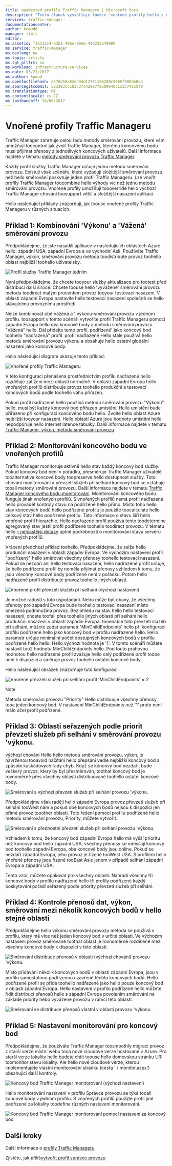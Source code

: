 ```yaml
---
title: aaaNested profily Traffic Manageru | Microsoft Docs
description: "Tento článek vysvětluje funkce 'vnořené profily hello z Azure Traffic Manager"
services: traffic-manager
documentationcenter: 
author: kumudd
manager: timlt
editor: 
ms.assetid: f1b112c4-a3b1-496e-90eb-41e235a49609
ms.service: traffic-manager
ms.devlang: na
ms.topic: article
ms.tgt_pltfrm: na
ms.workload: infrastructure-services
ms.date: 03/22/2017
ms.author: kumud
ms.openlocfilehash: e476d58a82ed94d12731156280c9665f980de0e4
ms.sourcegitcommit: 523283cc1b3c37c428e77850964dc1c33742c5f0
ms.translationtype: MT
ms.contentlocale: cs-CZ
ms.lasthandoff: 10/06/2017
---
```

# <a name="nested-traffic-manager-profiles"></a>Vnořené profily Traffic Manageru

Traffic Manager zahrnuje celou řadu metody směrování provozu, které vám umožňují toocontrol jak zvolí Traffic Manager, kterému koncovému bodu musí přijímat přenosy z jednotlivých koncových uživatelů. Další informace najdete v tématu [metody směrování provozu Traffic Manager](traffic-manager-routing-methods.md).

Každý profil služby Traffic Manager určuje jednu metodu směrování provozu. Existují však scénáře, které vyžadují složitější směrování provozu, než hello směrování poskytuje jeden profil Traffic Manageru. Lze vnořit profily Traffic Manager toocombine hello výhody víc než jednu metodu směrování provozu. Vnořené profily umožňují toooverride hello výchozí Traffic Manager chování toosupport větší a složitější nasazení aplikací.

Hello následující příklady znázorňují, jak toouse vnořené profily Traffic Manageru v různých situacích.

## <a name="example-1-combining-performance-and-weighted-traffic-routing"></a>Příklad 1: Kombinování 'Výkonu' a 'Vážená' směrování provozu

Předpokládejme, že jste nasadili aplikace v následujících oblastech Azure hello: západní USA, západní Evropa a ve východní Asii. Používáte Traffic Manager, výkon, směrování provozu metoda toodistribute provoz toohello oblast nejbližší toohello uživatelsky.

![Profil služby Traffic Manager jedním][4]

Nyní předpokládejme, že chcete tooyour služby aktualizace pro tootest před distribucí další široce. Chcete toouse hello 'vyvážené' směrování provozu metoda toodirect malým procentem provoz tooyour testovací nasazení. V oblasti západní Evropa nastavíte hello testovací nasazení společně se hello stávajícímu provoznímu prostředí.

Nelze kombinovat obě vážená a ' výkonu-směrování provozu v jednom profilu. toosupport v tomto scénáři vytvoříte profil Traffic Manageru pomocí západní Evropa hello dva koncové body a metodu směrování provozu "Vážená" hello. Dál přidejte tento profil, podřízené' jako koncový bod toohello "nadřazená" profil. profil nadřazené Hello stále používá hello metodu směrování provozu výkonu a obsahuje hello ostatní globální nasazení jako koncové body.

Hello následující diagram ukazuje tento příklad:

![Vnořené profily Traffic Manageru][2]

V této konfiguraci přenášená prostřednictvím profilu nadřazené hello rozděluje zatížení mezi oblasti normálně. V oblasti západní Evropa hello vnořených profilů distribuuje provoz toohello produkční a testovací koncových bodů podle toohello váhu přiřazen.

Pokud profil nadřazené hello používá metodu směrování provozu "Výkonu" hello, musí být každý koncový bod přiřazen umístění. Hello umístění bude přiřazeno při konfiguraci koncového bodu hello. Zvolte hello oblast Azure nejbližší tooyour nasazení. Hello oblastí Azure jsou hodnoty umístění hello nepodporuje hello Internet latence tabulky. Další informace najdete v tématu [Traffic Manager, výkon, metoda směrování provozu](traffic-manager-routing-methods.md#performance).

## <a name="example-2-endpoint-monitoring-in-nested-profiles"></a>Příklad 2: Monitorování koncového bodu ve vnořených profilů

Traffic Manager monitoruje aktivně hello stav každý koncový bod služby. Pokud koncový bod není v pořádku, přesměruje Traffic Manager uživatelé tooalternative koncové body toopreserve hello dostupnost služby. Toto chování monitorování a převzetí služeb při selhání koncový bod se vztahuje tooall metody směrování provozu. Další informace najdete v tématu [Traffic Manager koncového bodu monitorování](traffic-manager-monitoring.md). Monitorování koncového bodu funguje jinak vnořených profilů. S vnořených profilů nemá profil nadřazené hello provádět kontroly stavu na podřízené hello přímo. Místo toho hello stav koncových bodů hello podřízené profilu je použité toocalculate hello celkový stav hello podřízené profilu. Tato informace o stavu šíří hello vnořené profil hierarchie. Hello nadřazené profil používá tento toodetermine agregovaný stav jestli profil podřízené toohello toodirect provozu. V tématu hello [– nejčastější dotazy](traffic-manager-FAQs.md#traffic-manager-nested-profiles) úplné podrobnosti o monitorování stavu serveru vnořených profilů.

Vrácení předchozí příklad toohello, Předpokládejme, že selže hello produkční nasazení v oblasti západní Evropa. Ve výchozím nastavení profil "podřízený" hello směrovat všechny přenosy toohello testovací nasazení. Pokud se nezdaří ani hello testovací nasazení, hello nadřazené profil určuje, že hello podřízené profil by neměla přijímat přenosy vzhledem k tomu, že jsou všechny koncové body podřízené není v pořádku. Potom hello nadřazené profil distribuuje provoz toohello jiných oblastí.

![Vnořené profil převzetí služeb při selhání (výchozí nastavení)][3]

Je možné radostí s toto uspořádání. Nebo může být obavy, že všechny přenosy pro západní Evropa bude toohello testovací nasazení místo omezená podmnožina provoz. Bez ohledu na stav hello hello testovací nasazení, chcete toofail přes toohello jiných oblastí při selhání hello produkční nasazení v oblasti západní Evropa. tooenable toto převzetí služeb při selhání, můžete zadat parametr 'MinChildEndpoints' hello při konfiguraci profilu podřízené hello jako koncový bod v profilu nadřazené hello. Hello parametr určuje minimální počet dostupných koncových bodů v profilu podřízené hello hello. Hello výchozí hodnota je '1'. V tomto scénáři můžete nastavit too2 hodnotu MinChildEndpoints hello. Pod touto prahovou hodnotou hello nadřazené profil zvažuje hello celý podřízené profil toobe není k dispozici a směruje provoz toohello ostatní koncové body.

Hello následující obrázek znázorňuje tuto konfiguraci:

![Vnořené převzetí služeb při selhání profil 'MinChildEndpoints' = 2][4]

> [!NOTE]
> Metoda směrování provozu "Priority" Hello distribuuje všechny přenosy tooa jeden koncový bod. V nastavení MinChildEndpoints než '1' proto není málo účel profil podřízené.

## <a name="example-3-prioritized-failover-regions-in-performance-traffic-routing"></a>Příklad 3: Oblasti seřazených podle priorit převzetí služeb při selhání v směrování provozu 'výkonu.

výchozí chování Hello hello metodu směrování provozu, výkon, je navrženou tooavoid načítání hello přepsání vedle nejbližší koncový bod a způsobí kaskádových řady chyb. Když se koncový bod nezdaří, bude veškerý provoz, který by byl přesměrován, toothat koncový bod je rovnoměrně přes všechny oblasti distribuované toohello ostatní koncové body.

![Směrování s výchozí převzetí služeb při selhání provozu 'výkonu.][5]

Předpokládejme však raději hello západní Evropa provoz převzetí služeb při selhání tooWest nám a pokud obě koncových bodů nejsou k dispozici jen přímé provoz tooother oblasti. Toto řešení pomocí profilu podřízené hello metodu směrování provozu, Priority, můžete vytvořit.

![Směrování s přednostní převzetí služeb při selhání provozu 'výkonu.][6]

Vzhledem k tomu, že koncový bod západní Evropa hello má vyšší prioritu než koncový bod hello západní USA, všechny přenosy se odesílají koncový bod toohello západní Evropa, oba koncové body jsou online. Pokud se nezdaří západní Evropa, jeho provoz je řízené tooWest USA. S profilem hello vnořené přenosy jsou řízené tooEast Asie jenom v případě selhání západní Evropa a západní USA.

Tento vzor, můžete opakovat pro všechny oblasti. Nahradí všechny tři koncové body v profilu nadřazené hello tři profily podřízené každý poskytování pořadí seřazený podle priority převzetí služeb při selhání.

## <a name="example-4-controlling-performance-traffic-routing-between-multiple-endpoints-in-hello-same-region"></a>Příklad 4: Kontrole přenosů dat, výkon, směrování mezi několik koncových bodů v hello stejné oblasti

Předpokládejme hello výkonu směrování provozu metoda se používá v profilu, který má více než jeden koncový bod v určité oblasti. Ve výchozím nastavení provoz směrované toothat oblast je rovnoměrně rozdělené mezi všechny koncové body k dispozici v této oblasti.

![Směrování distribuce přenosů v oblasti (výchozí chování) provozu 'výkonu.][7]

Místo přidávání několik koncových bodů v oblasti západní Evropa, jsou v profilu samostatnou podřízenou uzavřené těchto koncových bodů. Hello podřízené profil se přidá toohello nadřazené jako hello pouze koncový bod v oblasti západní Evropa. Hello nastavení v profilu podřízené hello můžete řídit distribuci přenosů hello s západní Evropa povolením směrování na základě priority nebo vyvážené provozu v rámci této oblasti.

![Směrování se distribuce přenosů vlastní v oblasti provozu 'výkonu.][8]

## <a name="example-5-per-endpoint-monitoring-settings"></a>Příklad 5: Nastavení monitorování pro koncový bod

Předpokládejme, že používáte Traffic Manager toosmoothly migraci provoz z starší verze místní webu tooa nové cloudové verze hostované v Azure. Pro starší verze lokality hello budete chtít toouse hello domovskou stránku URI toomonitor stavu lokality. Ale hello nové cloudové verze, kterou implementujete vlastní monitorování stránku (cesta ' / monitor.aspx') obsahující další kontroly.

![Koncový bod Traffic Manager monitorování (výchozí nastavení)][9]

Hello monitorování nastavení v profilu Správce provozu se týká tooall koncové body v jednom profilu. S vnořených profilů použijte profil jiné podřízené za lokality toodefine různých nastavení monitorování.

![Koncový bod Traffic Manager monitorování pomocí nastavení za koncový bod][10]

## <a name="next-steps"></a>Další kroky

Další informace o [profily Traffic Manageru](traffic-manager-overview.md)

Zjistěte, jak příliš[vytvořit profil správce provozu](traffic-manager-create-profile.md)

<!--Image references-->
[1]: ./media/traffic-manager-nested-profiles/figure-1.png
[2]: ./media/traffic-manager-nested-profiles/figure-2.png
[3]: ./media/traffic-manager-nested-profiles/figure-3.png
[4]: ./media/traffic-manager-nested-profiles/figure-4.png
[5]: ./media/traffic-manager-nested-profiles/figure-5.png
[6]: ./media/traffic-manager-nested-profiles/figure-6.png
[7]: ./media/traffic-manager-nested-profiles/figure-7.png
[8]: ./media/traffic-manager-nested-profiles/figure-8.png
[9]: ./media/traffic-manager-nested-profiles/figure-9.png
[10]: ./media/traffic-manager-nested-profiles/figure-10.png
